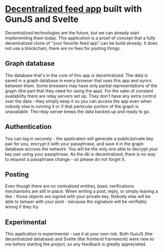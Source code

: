 # [Decentralized feed app](https://centrifugal.erikdavtyan.com/) built with GunJS and Svelte

Decentralized technologies are the future, but we can already start implementing them today.
This application is a proof of concept that a fully decentralized clone of "your favorite feed app" can be build already. It does not use a blockchain, there are no fees for posting things.

## Graph database

The database that's in the core of this app is decentralized. The data is saved in a graph database in every browser that uses this app and syncs between them. Some browsers may have only partial representations of the graph (the part that they need for using the app). For the sake of constant availability there are relay servers set up. They don't have any extra control over the data - they simply keep it so you can access the app even when nobody else is running it or if that particular portion of the graph is unavailable. The relay server keeps the data backed up and ready to go.

## Authentication

You can log in securely - the application will generate a public/private key pair for you, encrypt it with your passphrase, and save it in the graph database accross the network. You will be the only one able to decrypt your key pair using your passphrase. As the db is decentralized, there is no way to request a passphrase change - so please do not forget it.

## Posting

Even though there are no centralized entities, basic verifications mechanisms are still in place. When writing a post, reply, or simply leaving a like - those objects are signed with your private key. Nobody else will be able to tamper with your post - because the signature will be verifiably wrong if they try.

## Experimental

This application is experimental - use it at your own risk. Both GunJS (the decentralized database) and Svelte (the frontend framework) were new to me before starting the project, so any feedback is greatly appreciated.

